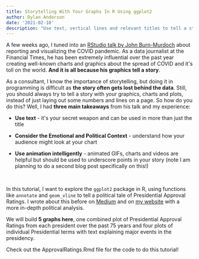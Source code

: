 ```yaml
---
title: Storytelling With Your Graphs In R Using ggplot2
author: Dylan Anderson
date: '2021-02-10'
description: "Use text, vertical lines and relevant titles to tell a story of Presidential Approval Ratings in R!"
---
```


A few weeks ago, I tuned into an [RStudio talk by John Burn-Murdoch](https://blog.rstudio.com/2020/10/16/rstudio-global-2021/) about reporting and visualizing the COVID pandemic. As a data journalist at the Financial Times, he has been extremely influential over the past year creating well-known charts and graphics about the spread of COVID and it's toll on the world. **And it is all because his graphics tell a story**.

As a consultant, I know the importance of storytelling, but doing it in programming is difficult as **the story often gets lost behind the data**. Still, you should always try to tell a story with your graphics, charts and plots, instead of just laying out some numbers and lines on a page. So how do you do this? Well, I had **three main takeaways** from his talk and my experience:

-   **Use text** - it's your secret weapon and can be used in more than just the title

-   **Consider the Emotional and Political Context** - understand how your audience might look at your chart

-   **Use animation intelligently** - animated GIFs, charts and videos are helpful but should be used to underscore points in your story (note I am planning to do a second blog post specifically on this!)

<br>

In this tutorial, I want to explore the `ggplot2` package in R, using functions like `annotate` and `geom_vline` to tell a political tale of Presidential Approval Ratings. I wrote about this before on [Medium](https://dylansjanderson.medium.com/donald-trump-a-stable-president-17306a89d2b5) and on [my website](https://www.policyinnumbers.com/blog/2021/01/26/donald-trump-a-stable-president/) with a more in-depth political analysis.

We will build **5 graphs here**, one combined plot of Presidential Approval Ratings from each president over the past 75 years and four plots of individual Presidential terms with text explaining major events in the presidency.

Check out the ApprovalRatings.Rmd file for the code to do this tutorial!
